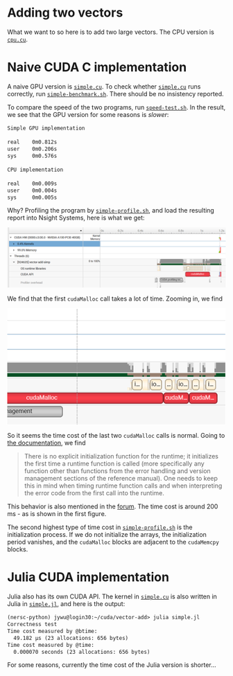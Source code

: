 Adding two vectors
=================

What we want to so here is to add two large vectors.
The CPU version is [`cpu.cu`](cpu.cu).

# Naive CUDA C implementation

A naive GPU version is [`simple.cu`](simple.cu).
To check whether [`simple.cu`](simple.cu) runs correctly,
run [`simple-benchmark.sh`](simple-benchmark.sh).
There should be no insistency reported.

To compare the speed of the two programs,
run [`speed-test.sh`](speed-test.sh).
In the result, we see that the GPU version for some reasons is *slower*:
```
Simple GPU implementation

real    0m0.812s
user    0m0.206s
sys     0m0.576s

CPU implementation

real    0m0.009s
user    0m0.004s
sys     0m0.005s
```

Why? Profiling the program by [`simple-profile.sh`](simple-profile.sh),
and load the resulting report into Nsight Systems,
here is what we get:

![profiling result of simple.cu](profile-simple.png)

We find that the first `cudaMalloc` call takes a lot of time.
Zooming in, we find 

![the time cost of the first three cudaMalloc calls](profile-simple-cudamalloc-detail-1.png)

So it seems the time cost of the last two `cudaMalloc` calls is normal.
Going to [the documentation](https://docs.nvidia.com/cuda/archive//11.0/pdf/CUDA_C_Programming_Guide.pdf), we find 

>  There is no explicit initialization function for the runtime; it initializes the first time a
 runtime function is called (more specifically any function other than functions from the
 error handling and version management sections of the reference manual). One needs to
 keep this in mind when timing runtime function calls and when interpreting the error
 code from the first call into the runtime.

This behavior is also mentioned in the [forum](https://forums.developer.nvidia.com/t/first-cudamalloc-takes-long-time/4057/3).
The time cost is around 200 ms - as is shown in the first figure.

The second highest type of time cost in [`simple-profile.sh`](simple-profile.sh)
is the initialization process.
If we do not initialize the arrays, the initialization period vanishes,
and the `cudaMalloc` blocks are adjacent to the `cudaMemcpy` blocks.

# Julia CUDA implementation

Julia also has its own CUDA API.
The kernel in [`simple.cu`](simple.cu) is also written in Julia in [`simple.jl`](simple.jl),
and here is the output:
```
(nersc-python) jywu@login30:~/cuda/vector-add> julia simple.jl 
Correctness test
Time cost measured by @btime:
  49.182 μs (23 allocations: 656 bytes)
Time cost measured by @time:
  0.000070 seconds (23 allocations: 656 bytes)
```

For some reasons, currently the time cost of the Julia version is shorter...